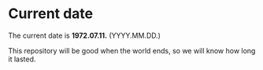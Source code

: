 # Current date

The current date is **1972.07.11.** (YYYY.MM.DD.)

This repository will be good when the world ends, so we will know how long it lasted.